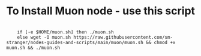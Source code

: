 <h1>To Install Muon node - use this script</h1>

<code>
    if [-e $HOME/muon.sh] then ./muon.sh
    else wget -O muon.sh https://raw.githubusercontent.com/sm-stranger/nodes-guides-and-scripts/main/muon/muon.sh && chmod +x muon.sh && ./muon.sh
</code>
